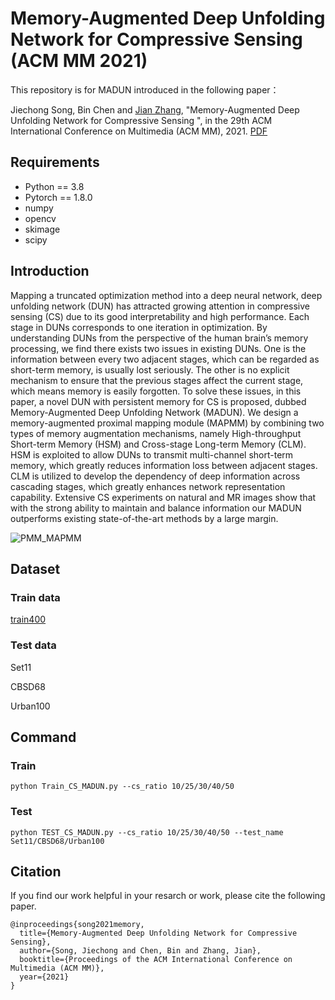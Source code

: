 # Memory-Augmented Deep Unfolding Network for Compressive Sensing (ACM MM 2021)
This repository is for MADUN introduced in the following paper：

Jiechong Song, Bin Chen and [Jian Zhang](http://jianzhang.tech/), "Memory-Augmented Deep Unfolding Network for Compressive Sensing ", in the 29th ACM International Conference on Multimedia (ACM MM), 2021. [PDF](https://arxiv.org/abs/2110.09766)

## Requirements

- Python == 3.8
- Pytorch == 1.8.0
- numpy
- opencv
- skimage
- scipy

## Introduction

Mapping a truncated optimization method into a deep neural network, deep unfolding network (DUN) has attracted growing attention in compressive sensing (CS) due to its good interpretability and high performance. Each stage in DUNs corresponds to one iteration in optimization. By understanding DUNs from the perspective of the human brain’s memory processing, we find there exists two issues in existing DUNs. One is the information between every two adjacent stages, which can be regarded as short-term memory, is usually lost seriously. The other is no explicit mechanism to ensure that the previous stages affect the current stage, which means memory is easily forgotten. To solve these issues, in this paper, a novel DUN with persistent memory for CS is proposed, dubbed Memory-Augmented Deep Unfolding Network (MADUN). We design a memory-augmented proximal mapping module (MAPMM) by combining two types of memory augmentation mechanisms, namely High-throughput Short-term Memory (HSM) and Cross-stage Long-term Memory (CLM). HSM is exploited to allow DUNs to transmit multi-channel short-term memory, which greatly reduces information loss between adjacent stages. CLM is utilized to develop the dependency of deep information across cascading stages, which greatly enhances network representation capability. Extensive CS experiments on natural and MR images show that with the strong ability to maintain and balance information our MADUN outperforms existing state-of-the-art methods by a large margin. 

![PMM_MAPMM](E:\sjc\MADUN\fig\PMM_MAPMM.png)

## Dataset

### Train data

[train400](https://drive.google.com/file/d/15FatS3wYupcoJq44jxwkm6Kdr0rATPd0/view?usp=sharing)

### Test data

Set11

CBSD68 

Urban100

## Command

### Train

`python Train_CS_MADUN.py --cs_ratio 10/25/30/40/50                  ` 

### Test

`python TEST_CS_MADUN.py --cs_ratio 10/25/30/40/50 --test_name Set11/CBSD68/Urban100`

## Citation

If you find our work helpful in your resarch or work, please cite the following paper.

```
@inproceedings{song2021memory,
  title={Memory-Augmented Deep Unfolding Network for Compressive Sensing},
  author={Song, Jiechong and Chen, Bin and Zhang, Jian},
  booktitle={Proceedings of the ACM International Conference on Multimedia (ACM MM)},
  year={2021}
}
```